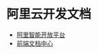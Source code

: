 阿里云开发文档
==========

* [阿里智能开放平台](https://open.alink.aliyun.com/docs/app/index.html)
* [前端文档中心](https://api.alink.aliyun.com/v2.0/guide/)
